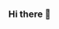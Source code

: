 ### Hi there 👋

<!--
**Acroexist69/Acroexist69** is a ✨ _special_ ✨ repository because its `README.md` (this file) appears on your GitHub profile.

Here a*\0/*re*\0/**\0/**\0/* some ideas to get you started:

- 🔭 I’m currently working on ...
- 🌱 I’m currently learning ...
- 👯 I’m looking to collaborate on ...
- 🤔 I’m looking for help with ...
- 💬 Ask me about ...
- 📫 How to reach me: ...
- 😄 Pronouns: ...
- ⚡ Fun fact: ...
--*\0/* is that mist ...
- 
